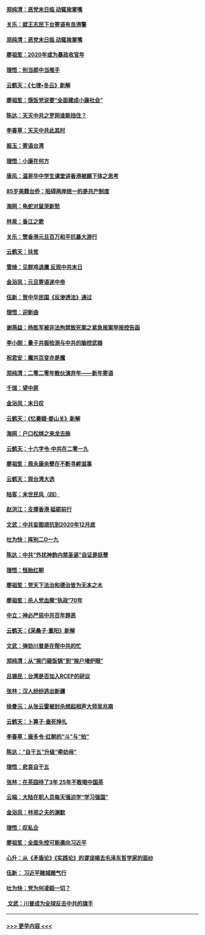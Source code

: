 #### [郑纯清：恶党末日临 动辄挨掌嘴](../pages/nsc993/n11769912.md?t=01060055) 
#### [关乐：就王志民下台寄语有良港警](../pages/nsc993/n11769903.md?t=01060055) 
#### [郑纯清：恶党末日临 动辄挨掌嘴](../pages/nsc993/n11769356.md?t=01060055) 
#### [廖祖笙：2020年或为暴政收官年](../pages/nsc993/n11768216.md?t=01060055) 
#### [理悟：别当郎中当推手](../pages/nsc993/n11768243.md?t=01060055) 
#### [云鹤天：《七律▪冬云》新解](../pages/nsc993/n11768204.md?t=01060055) 
#### [廖祖笙：饿饭党说要“全面建成小康社会”](../pages/nsc993/n11767482.md?t=01060055) 
#### [陈达：天灭中共之罗网谁能挡住？](../pages/nsc993/n11767465.md?t=01060055) 
#### [李春草：天灭中共此其时](../pages/nsc993/n11767452.md?t=01060055) 
#### [振玉：寄语台湾](../pages/nsc993/n11767432.md?t=01060055) 
#### [理悟：小康在何方](../pages/nsc993/n11767394.md?t=01060055) 
#### [唐风：温哥华中学生课堂讲香港被踢下体之思考](../pages/nsc993/n11766848.md?t=01060055) 
#### [85岁美籍台侨：阻碍两岸统一的是共产制度](../pages/nsc993/n11765043.md?t=01060055) 
#### [海网：龟蛇对鼠哭新愁](../pages/nsc993/n11764895.md?t=01060055) 
#### [林泉：香江之歌](../pages/nsc993/n11764415.md?t=01060055) 
#### [关乐：赞香港元旦百万和平抗暴大游行](../pages/nsc993/n11764382.md?t=01060055) 
#### [云鹤天：扶贫](../pages/nsc993/n11764245.md?t=01060055) 
#### [雪绮：见群鸡退鹰  反观中共末日](../pages/nsc993/n11762112.md?t=01060055) 
#### [金浴凤：元旦寄语迷中帝](../pages/nsc993/n11761788.md?t=01060055) 
#### [伍新：贺中华民国《反渗透法》通过](../pages/nsc993/n11761994.md?t=01060055) 
#### [理悟：迎新曲](../pages/nsc993/n11761152.md?t=01060055) 
#### [谢燕益：杨胜军被非法拘禁致死案之紧急报案举报控告函](../pages/nsc993/n11756134.md?t=01060055) 
#### [李小刚：量子共振检测与中共的脑控武器](../pages/nsc993/n11754518.md?t=01060055) 
#### [祝君安：魔共百变亦是魔](../pages/nsc993/n11754469.md?t=01060055) 
#### [郑纯清：二零二零年散伙演弃年——新年寄语](../pages/nsc993/n11754195.md?t=01060055) 
#### [千瑞：望中原](../pages/nsc993/n11754159.md?t=01060055) 
#### [金浴凤：末日叹](../pages/nsc993/n11752359.md?t=01060055) 
#### [云鹤天：《忆秦娥‧娄山关》新解](../pages/nsc993/n11752348.md?t=01060055) 
#### [海网：户口松绑之来龙去脉](../pages/nsc993/n11752328.md?t=01060055) 
#### [云鹤天：十六字令‧中共在二零一九](../pages/nsc993/n11752305.md?t=01060055) 
#### [廖祖笙：周永康余孽在不断寻衅滋事](../pages/nsc993/n11751013.md?t=01060055) 
#### [云鹤天：观台湾大选](../pages/nsc993/n11751007.md?t=01060055) 
#### [陆客：末世民风（四）](../pages/nsc993/n11749203.md?t=01060055) 
#### [赵洪江：支撑香港 砥砺前行](../pages/nsc993/n11748482.md?t=01060055) 
#### [文武：中共妄图顽抗到2020年12月底](../pages/nsc993/n11748446.md?t=01060055) 
#### [吐为快：挥别二O一九](../pages/nsc993/n11748411.md?t=01060055) 
#### [陈达：中共“外扰神韵内禁圣诞”自证是妖孽](../pages/nsc993/n11748226.md?t=01060055) 
#### [理悟：怪胎红朝](../pages/nsc993/n11748206.md?t=01060055) 
#### [廖祖笙：党天下法治和德治皆为无本之木](../pages/nsc993/n11748135.md?t=01060055) 
#### [廖祖笙：杀人党血腥“执政”70年](../pages/nsc993/n11745144.md?t=01060055) 
#### [中立：神必严惩中共百年罪恶](../pages/nsc993/n11744970.md?t=01060055) 
#### [云鹤天：《采桑子‧重阳》新解](../pages/nsc993/n11744948.md?t=01060055) 
#### [文武：弹劾川普是在帮中共的忙](../pages/nsc993/n11744758.md?t=01060055) 
#### [郑纯清：从“挨门砸饭锅”到“挨户堵炉眼”](../pages/nsc993/n11744745.md?t=01060055) 
#### [吕锡民：台湾是否加入RCEP的研议](../pages/nsc993/n11744701.md?t=01060055) 
#### [张林：汉人纷纷逃出新疆](../pages/nsc993/n11743530.md?t=01060055) 
#### [徐曼沅：从张云雷被封杀想起相声大师吴兆南](../pages/nsc993/n11741816.md?t=01060055) 
#### [云鹤天：卜算子‧垂死挣扎](../pages/nsc993/n11739956.md?t=01060055) 
#### [李春草：唐多令‧红朝的“斗”与“拍”](../pages/nsc993/n11739830.md?t=01060055) 
#### [陈达：“自干五”升级“牵妨母”](../pages/nsc993/n11739724.md?t=01060055) 
#### [理悟：悲哀自干五](../pages/nsc993/n11739547.md?t=01060055) 
#### [张林：在茶园待了3年 25年不敢喝中国茶](../pages/nsc993/n11739240.md?t=01060055) 
#### [云端：大陆在职人员每天强迫学“学习强国”](../pages/nsc993/n11738735.md?t=01060055) 
#### [金浴凤：林郑之夫的渊默](../pages/nsc993/n11737735.md?t=01060055) 
#### [理悟：叹私企](../pages/nsc993/n11737715.md?t=01060055) 
#### [廖祖笙：全面失控可能袭向习近平](../pages/nsc993/n11737704.md?t=01060055) 
#### [心升：从《矛盾论》《实践论》的谬误揭去毛泽东哲学家的面纱](../pages/nsc993/n11736962.md?t=01060055) 
#### [伍新： 习近平赌城赌气行](../pages/nsc993/n11736929.md?t=01060055) 
#### [吐为快：党为何凌蹈一切？](../pages/nsc993/n11736915.md?t=01060055) 
#### [ 文武：川普成为全球反击中共的旗手](../pages/nsc993/n11736882.md?t=01060055) 

----
#### [ >>> 更早内容 <<< ](../indexes/nsc993-earlier.md)
